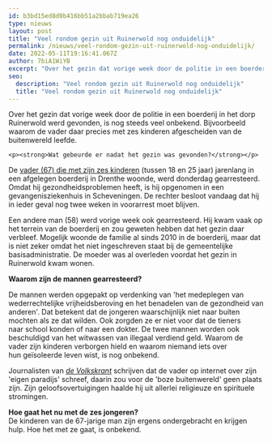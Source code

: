 ```yaml
---
id: b3bd15ed8d0b416bb51a2bbab719ea26
type: nieuws
layout: post
title: "Veel rondom gezin uit Ruinerwold nog onduidelijk"
permalink: /nieuws/veel-rondom-gezin-uit-ruinerwold-nog-onduidelijk/
date: 2022-05-11T19:16:41.067Z
author: 7biA1WiYB
excerpt: "Over het gezin dat vorige week door de politie in een boerderij in het dorp Ruinerwold werd gevonden, is nog steeds veel onbekend. Bijvoorbeeld waarom de vader daar precies met zes kinderen afgescheiden van de buitenwereld leefde.  "
seo:
  description: "Veel rondom gezin uit Ruinerwold nog onduidelijk"
  title: "Veel rondom gezin uit Ruinerwold nog onduidelijk"
---
```

Over het gezin dat vorige week door de politie in een boerderij in het dorp Ruinerwold werd gevonden, is nog steeds veel onbekend. Bijvoorbeeld waarom de vader daar precies met zes kinderen afgescheiden van de buitenwereld leefde.  

    <p><strong>Wat gebeurde er nadat het gezin was gevonden?</strong></p>
<p>De <a href="https://7dagen.netlify.app/nieuws/man-en-jongeren-jarenlang-afgesloten-kelder" target="_blank">vader (67) die met zijn zes kinderen</a> (tussen 18 en 25 jaar) jarenlang in een afgelegen boerderij in Drenthe woonde, werd donderdag gearresteerd. Omdat hij gezondheidsproblemen heeft, is hij opgenomen in een gevangenisziekenhuis in Scheveningen. De rechter besloot vandaag dat hij in ieder geval nog twee weken in voorarrest moet blijven.</p>
<p>Een andere man (58) werd vorige week ook gearresteerd. Hij kwam vaak op het terrein van de boerderij en zou geweten hebben dat het gezin daar verbleef. Mogelijk woonde de familie al sinds 2010 in de boerderij, maar dat is niet zeker omdat het niet ingeschreven staat bij de gemeentelijke basisadministratie. De moeder was al overleden voordat het gezin in Ruinerwold kwam wonen.</p>
<p><strong>Waarom zijn de mannen gearresteerd?</strong></p>
<p>De mannen werden opgepakt op verdenking van 'het medeplegen van wederrechtelijke vrijheidsberoving en het benadelen van de gezondheid van anderen'. Dat betekent dat de jongeren waarschijnlijk niet naar buiten mochten als ze dat wilden. Ook zorgden ze er niet voor dat de tieners naar school konden of naar een dokter. De twee mannen worden ook beschuldigd van het witwassen van illegaal verdiend geld. Waarom de vader zijn kinderen verborgen hield en waarom niemand iets over hun geïsoleerde leven wist, is nog onbekend.</p>
<p>Journalisten van <a href="https://www.volkskrant.nl/nieuws-achtergrond/in-zijn-boerderij-in-ruinerwold-schreef-gerrit-jan-van-d-aan-zijn-eigen-evangelie-op-internet~b63226b7/" target="_blank"><em>de Volkskrant</em></a> schrijven dat de vader op internet over zijn 'eigen paradijs' schreef, daarin zou voor de 'boze buitenwereld' geen plaats zijn. Zijn geloofsovertuigingen haalde hij uit allerlei religieuze en spirituele stromingen.</p>
<p><strong>Hoe gaat het nu met de zes jongeren?</strong><br>De kinderen van de 67-jarige man zijn ergens ondergebracht en krijgen hulp. Hoe het met ze gaat, is onbekend.</p>  
